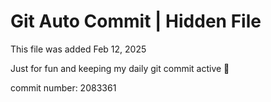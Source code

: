 # Git Auto Commit | Hidden File

This file was added Feb 12, 2025

Just for fun and keeping my daily git commit active 🤪

commit number: 2083361
